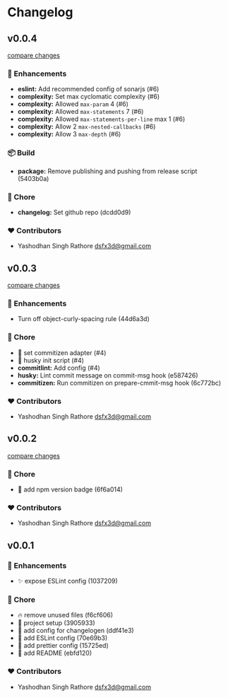 # Changelog


## v0.0.4

[compare changes](https://undefined/undefined/compare/v0.0.3...v0.0.4)


### 🚀 Enhancements

  - **eslint:** Add recommended config of sonarjs (#6)
  - **complexity:** Set max cyclomatic complexity (#6)
  - **complexity:** Allowed `max-param` 4 (#6)
  - **complexity:** Allowed `max-statements` 7 (#6)
  - **complexity:** Allowed `max-statements-per-line` max 1 (#6)
  - **complexity:** Allow 2 `max-nested-callbacks` (#6)
  - **complexity:** Allow 3 `max-depth` (#6)

### 📦 Build

  - **package:** Remove publishing and pushing from release script (5403b0a)

### 🏡 Chore

  - **changelog:** Set github repo (dcdd0d9)

### ❤️  Contributors

- Yashodhan Singh Rathore <dsfx3d@gmail.com>

## v0.0.3

[compare changes](https://undefined/undefined/compare/v0.0.2...v0.0.3)


### 🚀 Enhancements

  - Turn off object-curly-spacing rule (44d6a3d)

### 🏡 Chore

  - 🔧  set commitizen adapter (#4)
  - 🔨  husky init script (#4)
  - **commitlint:** Add config (#4)
  - **husky:** Lint commit message on commit-msg hook (e587426)
  - **commitizen:** Run commitizen on prepare-cmmit-msg hook (6c772bc)

### ❤️  Contributors

- Yashodhan Singh Rathore <dsfx3d@gmail.com>

## v0.0.2

[compare changes](https://undefined/undefined/compare/v0.0.1...v0.0.2)


### 🏡 Chore

  - 📝 add npm version badge (6f6a014)

### ❤️  Contributors

- Yashodhan Singh Rathore <dsfx3d@gmail.com>

## v0.0.1


### 🚀 Enhancements

  - ✨  expose ESLint config (1037209)

### 🏡 Chore

  - 🔥  remove unused files (f6cf606)
  - 🎉 project setup (3905933)
  - 🔧  add config for changelogen (ddf41e3)
  - 🔧  add ESLint config (70e69b3)
  - 🔧  add prettier config (15725ed)
  - 📝 add README (ebfd120)

### ❤️  Contributors

- Yashodhan Singh Rathore <dsfx3d@gmail.com>


